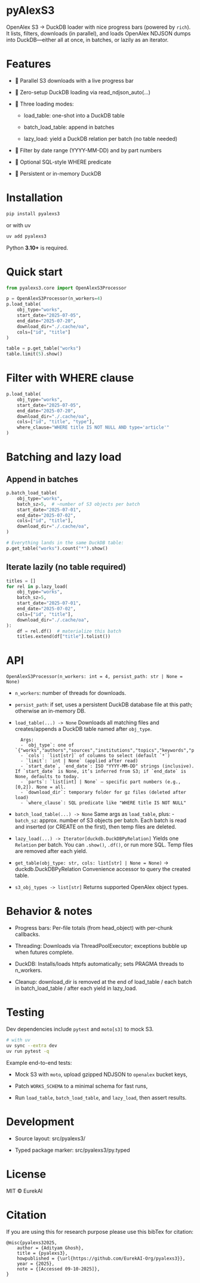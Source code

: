 # pyAlexS3

OpenAlex S3 → DuckDB loader with nice progress bars (powered by `rich`).
It lists, filters, downloads (in parallel), and loads OpenAlex NDJSON dumps into DuckDB—either all at once, in batches, or lazily as an iterator.

# Features

- 🚀 Parallel S3 downloads with a live progress bar

- 🦆 Zero-setup DuckDB loading via read_ndjson_auto(...)

- 🧩 Three loading modes:

    - load_table: one-shot into a DuckDB table

    - batch_load_table: append in batches

    - lazy_load: yield a DuckDB relation per batch (no table needed)

- 🎯 Filter by date range (YYYY-MM-DD) and by part numbers

- 🔎 Optional SQL-style WHERE predicate

- 💾 Persistent or in-memory DuckDB

# Installation
```bash
pip install pyalexs3
```
or with uv
```bash
uv add pyalexs3
```

Python **3.10+** is required.

# Quick start
```python
from pyalexs3.core import OpenAlexS3Processor

p = OpenAlexS3Processor(n_workers=4)
p.load_table(
    obj_type="works",
    start_date="2025-07-05",
    end_date="2025-07-20",
    download_dir="./.cache/oa",
    cols=["id", "title"]
)

table = p.get_table("works")
table.limit(5).show()
```

# Filter with WHERE clause
```python
p.load_table(
    obj_type="works",
    start_date="2025-07-05",
    end_date="2025-07-20",
    download_dir="./.cache/oa",
    cols=["id", "title", "type"],
    where_clause="WHERE title IS NOT NULL AND type='article'"
)
```

# Batching and lazy load
## Append in batches
```python
p.batch_load_table(
    obj_type="works",
    batch_sz=5,  # ~number of S3 objects per batch
    start_date="2025-07-01",
    end_date="2025-07-02",
    cols=["id", "title"],
    download_dir="./.cache/oa",
)

# Everything lands in the same DuckDB table:
p.get_table("works").count("*").show()
```

## Iterate lazily (no table required)
```python
titles = []
for rel in p.lazy_load(
    obj_type="works",
    batch_sz=5,
    start_date="2025-07-01",
    end_date="2025-07-02",
    cols=["id", "title"],
    download_dir="./.cache/oa",
):
    df = rel.df()  # materialize this batch
    titles.extend(df["title"].tolist())
```

# API

`OpenAlexS3Processor(n_workers: int = 4, persist_path: str | None = None)`
 - `n_workers`: number of threads for downloads.
- `persist_path`: if set, uses a persistent DuckDB database file at this path; otherwise an in-memory DB.

- `load_table(...) -> None`
        Downloads all matching files and creates/appends a DuckDB table named after `obj_type`.

        Args:
        - `obj_type`: one of `{"works","authors","sources","institutions","topics","keywords","publishers","funders","geo"}`
        - `cols`: `list[str]` of columns to select (default `*`)
        - `limit`: `int | None` (applied after read)
        - `start_date`, `end_date`: ISO "YYYY-MM-DD" strings (inclusive). If `start_date` is None, it’s inferred from S3; if `end_date` is None, defaults to today.
        - `parts`: `list[int] | None` — specific part numbers (e.g., [0,2]). None = all.
        - `download_dir`: temporary folder for gz files (deleted after load)
        - `where_clause`: SQL predicate like "WHERE title IS NOT NULL"

- `batch_load_table(...) -> None`
        Same args as `load_table`, plus:
            - `batch_sz`: approx. number of S3 objects per batch. Each batch is read and inserted (or CREATE on the first), then temp files are deleted.
- `lazy_load(...) -> Iterator[duckdb.DuckDBPyRelation]`
        Yields one `Relation` per batch. You can `.show()`, `.df()`, or run more SQL. Temp files are removed after each yield.

- `get_table(obj_type: str, cols: list[str] | None = None)` -> duckdb.DuckDBPyRelation
        Convenience accessor to query the created table.
- `s3_obj_types -> list[str]`
        Returns supported OpenAlex object types.


# Behavior & notes

- Progress bars: Per-file totals (from head_object) with per-chunk callbacks.

- Threading: Downloads via ThreadPoolExecutor; exceptions bubble up when futures complete.

- DuckDB: Installs/loads httpfs automatically; sets PRAGMA threads to n_workers.

- Cleanup: download_dir is removed at the end of load_table / each batch in batch_load_table / after each yield in lazy_load.

# Testing
Dev dependencies include `pytest` and `moto[s3]` to mock S3.

```bash
# with uv
uv sync --extra dev
uv run pytest -q
```

Example end-to-end tests:

- Mock S3 with `moto`, upload gzipped NDJSON to `openalex` bucket keys,

- Patch `WORKS_SCHEMA` to a minimal schema for fast runs,

- Run `load_table`, `batch_load_table`, and `lazy_load`, then assert results.

# Development

- Source layout: src/pyalexs3/

- Typed package marker: src/pyalexs3/py.typed

# License
MIT © EurekAI

# Citation
If you are using this for research purpose please use this bibTex for citation:
```
@misc{pyalexs32025,
	author = {Adityam Ghosh},
	title = {pyalexs3},
	howpublished = {\url{https://github.com/EurekAI-Org/pyalexs3}},
	year = {2025},
	note = {[Accessed 09-10-2025]},
}
```